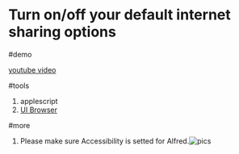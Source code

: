 Turn on/off your default internet sharing options
=============

#demo

[youtube video](https://www.youtube.com/watch?v=qZOU1At9N4g&feature=youtu.be)

#tools

1. applescript
2. [UI Browser](http://pfiddlesoft.com/uibrowser/index.html)

#more

1. Please make sure Accessibility is setted for Alfred.![pics](http://i.imgur.com/YpckkrG.png)


